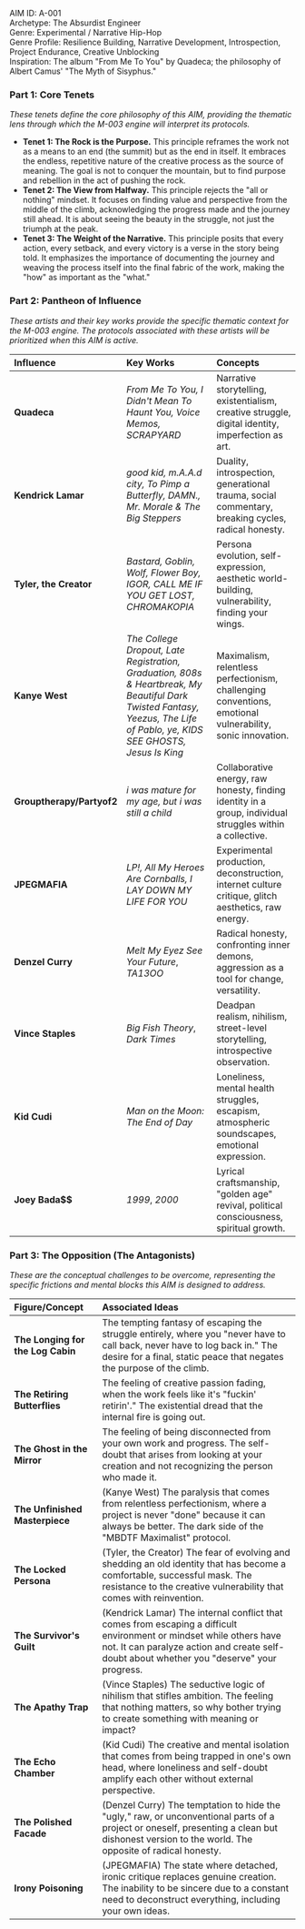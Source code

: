 AIM ID: A-001  
Archetype: The Absurdist Engineer  
Genre: Experimental / Narrative Hip-Hop  
Genre Profile: Resilience Building, Narrative Development, Introspection, Project Endurance, Creative Unblocking  
Inspiration: The album "From Me To You" by Quadeca; the philosophy of Albert Camus' "The Myth of Sisyphus."

### **Part 1: Core Tenets**

*These tenets define the core philosophy of this AIM, providing the thematic lens through which the M-003 engine will interpret its protocols.*

* **Tenet 1: The Rock is the Purpose.** This principle reframes the work not as a means to an end (the summit) but as the end in itself. It embraces the endless, repetitive nature of the creative process as the source of meaning. The goal is not to conquer the mountain, but to find purpose and rebellion in the act of pushing the rock.  
* **Tenet 2: The View from Halfway.** This principle rejects the "all or nothing" mindset. It focuses on finding value and perspective from the middle of the climb, acknowledging the progress made and the journey still ahead. It is about seeing the beauty in the struggle, not just the triumph at the peak.  
* **Tenet 3: The Weight of the Narrative.** This principle posits that every action, every setback, and every victory is a verse in the story being told. It emphasizes the importance of documenting the journey and weaving the process itself into the final fabric of the work, making the "how" as important as the "what."

### **Part 2: Pantheon of Influence**

*These artists and their key works provide the specific thematic context for the M-003 engine. The protocols associated with these artists will be prioritized when this AIM is active.*

| Influence | Key Works | Concepts |
| :---- | :---- | :---- |
| **Quadeca** | *From Me To You, I Didn't Mean To Haunt You, Voice Memos, SCRAPYARD* | Narrative storytelling, existentialism, creative struggle, digital identity, imperfection as art. |
| **Kendrick Lamar** | *good kid, m.A.A.d city, To Pimp a Butterfly, DAMN., Mr. Morale & The Big Steppers* | Duality, introspection, generational trauma, social commentary, breaking cycles, radical honesty. |
| **Tyler, the Creator** | *Bastard, Goblin, Wolf, Flower Boy, IGOR, CALL ME IF YOU GET LOST, CHROMAKOPIA* | Persona evolution, self-expression, aesthetic world-building, vulnerability, finding your wings. |
| **Kanye West** | *The College Dropout, Late Registration, Graduation, 808s & Heartbreak, My Beautiful Dark Twisted Fantasy, Yeezus, The Life of Pablo, ye, KIDS SEE GHOSTS, Jesus Is King* | Maximalism, relentless perfectionism, challenging conventions, emotional vulnerability, sonic innovation. |
| **Grouptherapy/Partyof2** | *i was mature for my age, but i was still a child* | Collaborative energy, raw honesty, finding identity in a group, individual struggles within a collective. |
| **JPEGMAFIA** | *LP\!, All My Heroes Are Cornballs, I LAY DOWN MY LIFE FOR YOU* | Experimental production, deconstruction, internet culture critique, glitch aesthetics, raw energy. |
| **Denzel Curry** | *Melt My Eyez See Your Future*, *TA13OO* | Radical honesty, confronting inner demons, aggression as a tool for change, versatility. |
| **Vince Staples** | *Big Fish Theory*, *Dark Times* | Deadpan realism, nihilism, street-level storytelling, introspective observation. |
| **Kid Cudi** | *Man on the Moon: The End of Day* | Loneliness, mental health struggles, escapism, atmospheric soundscapes, emotional expression. |
| **Joey Bada$$** | *1999*, *2000* | Lyrical craftsmanship, "golden age" revival, political consciousness, spiritual growth. |

### **Part 3: The Opposition (The Antagonists)**

*These are the conceptual challenges to be overcome, representing the specific frictions and mental blocks this AIM is designed to address.*

| Figure/Concept | Associated Ideas |
| :---- | :---- |
| **The Longing for the Log Cabin** | The tempting fantasy of escaping the struggle entirely, where you "never have to call back, never have to log back in." The desire for a final, static peace that negates the purpose of the climb. |
| **The Retiring Butterflies** | The feeling of creative passion fading, when the work feels like it's "fuckin' retirin'." The existential dread that the internal fire is going out. |
| **The Ghost in the Mirror** | The feeling of being disconnected from your own work and progress. The self-doubt that arises from looking at your creation and not recognizing the person who made it. |
| **The Unfinished Masterpiece** | (Kanye West) The paralysis that comes from relentless perfectionism, where a project is never "done" because it can always be better. The dark side of the "MBDTF Maximalist" protocol. |
| **The Locked Persona** | (Tyler, the Creator) The fear of evolving and shedding an old identity that has become a comfortable, successful mask. The resistance to the creative vulnerability that comes with reinvention. |
| **The Survivor's Guilt** | (Kendrick Lamar) The internal conflict that comes from escaping a difficult environment or mindset while others have not. It can paralyze action and create self-doubt about whether you "deserve" your progress. |
| **The Apathy Trap** | (Vince Staples) The seductive logic of nihilism that stifles ambition. The feeling that nothing matters, so why bother trying to create something with meaning or impact? |
| **The Echo Chamber** | (Kid Cudi) The creative and mental isolation that comes from being trapped in one's own head, where loneliness and self-doubt amplify each other without external perspective. |
| **The Polished Facade** | (Denzel Curry) The temptation to hide the "ugly," raw, or unconventional parts of a project or oneself, presenting a clean but dishonest version to the world. The opposite of radical honesty. |
| **Irony Poisoning** | (JPEGMAFIA) The state where detached, ironic critique replaces genuine creation. The inability to be sincere due to a constant need to deconstruct everything, including your own ideas. |

